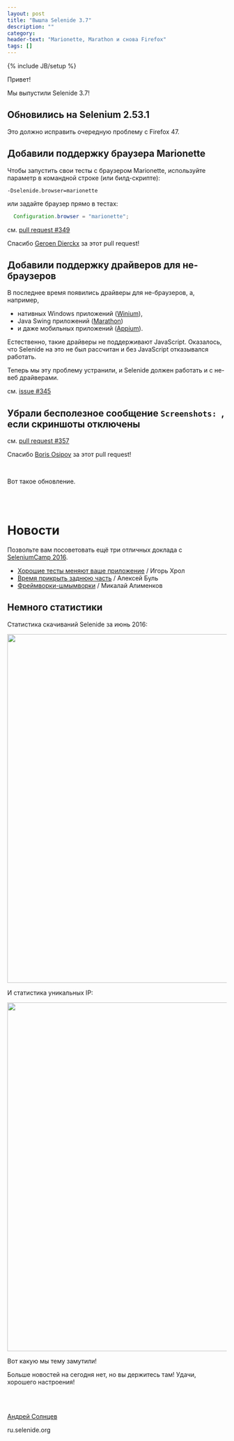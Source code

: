 ```yaml
---
layout: post
title: "Вышла Selenide 3.7"
description: ""
category:
header-text: "Marionette, Marathon и снова Firefox"
tags: []
---
```

{% include JB/setup %}

Привет!

Мы выпустили Selenide 3.7! 

## Обновились на Selenium 2.53.1

Это должно исправить очередную проблему с Firefox 47.

## Добавили поддержку браузера Marionette

Чтобы запустить свои тесты с браузером Marionette, используйте параметр в командной строке (или билд-скрипте):

```
-Dselenide.browser=marionette
```

или задайте браузер прямо в тестах:

```java
  Configuration.browser = "marionette";
```

см. [pull request #349](https://github.com/selenide/selenide/pull/349)

Спасибо [Geroen Dierckx](https://github.com/ridiekel) за этот pull request!


## Добавили поддержку драйверов для не-браузеров

В последнее время появились драйверы для не-браузеров, а, например, 

* нативных Windows приложений ([Winium](https://github.com/2gis/Winium)),
* Java Swing приложений ([Marathon](https://marathontesting.com/seleniumwebdriver-bindings/))
* и даже мобильных приложений ([Appium](http://appium.io/)). 

Естественно, такие
драйверы не поддерживают JavaScript. Оказалось, что Selenide на это не был рассчитан и без
JavaScript отказывался работать.

Теперь мы эту проблему устранили, и Selenide должен работать и с не-веб драйверами.

см. [issue #345](https://github.com/selenide/selenide/issues/345)

## Убрали бесполезное сообщение `Screenshots: `, если скриншоты отключены 

см. [pull request #357](https://github.com/selenide/selenide/pull/357)

Спасибо [Boris Osipov](https://github.com/BorisOsipov) за этот pull request!


<br/>

Вот такое обновление.

<br/>
<br/>

# Новости 

Позвольте вам посоветовать ещё три отличных доклада с [SeleniumCamp 2016](http://seleniumcamp.com/materials/).

* [Хорошие тесты меняют ваше приложение](http://seleniumcamp.com/talk/good-tests-change-your-application/) / Игорь Хрол
* [Время прикрыть заднюю часть](http://seleniumcamp.com/talk/time-to-mock-back-end/) / Алексей Буль
* [Фреймворки-шмымворки](http://seleniumcamp.com/talk/frameworks-shrameworks-or-how-to-ruin-your-test-automation/) / Микалай Алименков


## Немного статистики

Статистика скачиваний Selenide за июнь 2016:
<center>
  <img src="{{ BASE_PATH }}/images/2016/07/selenide.downloads.png" width="800"/>
</center>

И статистика уникальных IP:
<center>
  <img src="{{ BASE_PATH }}/images/2016/07/selenide.unique-ips.png" width="800"/>
</center>


Вот какую мы тему замутили!

Больше новостей на сегодня нет, но вы держитесь там! Удачи, хорошего настроения!

<br/>
<br/>

[Андрей Солнцев](http://asolntsev.github.io/)

ru.selenide.org
